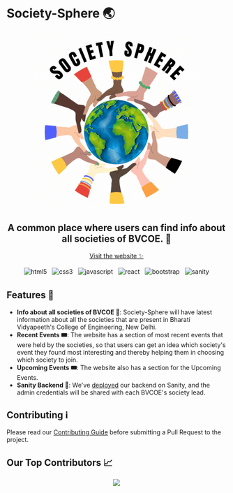 # Society-Sphere 🌏

<p align="center"><img src="./public/images/logo-gif.gif" alt="logo-gif" height="400px"/></p>
<h2 align="center">A common place where users can find info about all societies of BVCOE. 🏫</h2>
<p align="center"><a href="https://society-sphere.vercel.app/">Visit the website ✨</a></p>

<p align="center">
  <img src = "https://img.shields.io/badge/HTML5-E34F26?style=for-the-badge&logo=html5&logoColor=white"  alt="html5" style="vertical-align:top; margin:4px" >
  <img src = "https://img.shields.io/badge/CSS3-1572B6?style=for-the-badge&logo=css3&logoColor=white"  alt="css3" style="vertical-align:top; margin:4px" >
  <img src = "https://img.shields.io/badge/JavaScript-F7DF1E?style=for-the-badge&logo=javascript&logoColor=black"  alt="javascript" style="vertical-align:top; margin:4px" >
  <img src = "https://img.shields.io/badge/React-20232A?style=for-the-badge&logo=react&logoColor=61DAFB"  alt="react" style="vertical-align:top; margin:4px" >
  <img src = "https://img.shields.io/badge/Bootstrap-563D7C?style=for-the-badge&logo=bootstrap&logoColor=white"  alt="bootstrap" style="vertical-align:top; margin:4px" >
  <img src = "https://img.shields.io/badge/sanity-F44336.svg?style=for-the-badge&logo=stripe&logoColor=white"  alt="sanity" style="vertical-align:top; margin:4px" >
</p>

## Features 💫
 * **Info about all societies of BVCOE 🏫**: Society-Sphere will have latest information about all the societies that are present in Bharati Vidyapeeth's College of Engineering, New Delhi.
 * **Recent Events 🎟️**: The website has a section of most recent events that were held by the societies, so that users can get an idea which society's event they found most interesting and thereby helping them in choosing which society to join.
 * **Upcoming Events 🎟️**: The website also has a section for the Upcoming Events.
 * **Sanity Backend 💾**: We've <a href="https://society-sphere-backend.sanity.studio/">deployed</a> our backend on Sanity, and the admin credentials will be shared with each BVCOE's society lead.

## Contributing ℹ️

Please read our <a href="https://github.com/mlsacbvp/society-sphere/blob/main/CONTRIBUTING.md">Contributing Guide</a> before submitting a Pull Request to the project.
  
## Our Top Contributors 📈
<p align="center"><a href="https://github.com/mlsacbvp/society-sphere/graphs/contributors">
  <img src="https://contributors-img.web.app/image?repo=mlsacbvp/society-sphere" />
</a></p>

